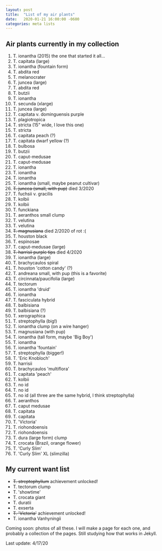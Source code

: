 ```yaml
---
layout: post
title:  "List of my air plants"
date:   2020-01-21 16:00:00 -0600
categories: meta lists
---
```


## Air plants currently in my collection

1. T. ionantha (2015) the one that started it all...
2. T. capitata (large)
3. T. ionantha (fountain form)
4. T. abdita red
5. T. melanocrater
6. T. juncea (large)
7. T. abdita red
8. T. butzii
9. T. ionantha
10. T. secunda (xlarge)
11. T. juncea (large)
12. T. capitata v. dominguensis purple
13. T. plagiotropica
14. T. stricta (15" wide, I love this one)
15. T. stricta
16. T. capitata peach (?)
17. T. capitata dwarf yellow (?)
18. T. bulbosa
19. T. butzii
20. T. caput-medusae
21. T. caput-medusae
22. T. ionantha
23. T. ionantha
24. T. ionantha
25. T. ionantha (small, maybe peanut cultivar)
26. ~~T. juncea (small, with pup)~~ died 3/2020
27. T. fuchsii v. gracilis
28. T. kolbii
29. T. kolbii
30. T. funckiana
31. T. aeranthos small clump
32. T. velutina
33. T. velutina
34. ~~T. magnusiana~~ died 2/2020 of rot :(
35. T. houston black
36. T. espinosae
37. T. caput-medusae (large)
38. ~~T. harrisii purple tips~~ died 4/2020
39. T. ionantha (large)
40. T. brachycaulos spiral
41. T. houston 'cotton candy' (?)
42. T. andreana small, with pup (this is a favorite)
43. T. circinnata/paucifolia (large)
44. T. tectorum
45. T. ionantha 'druid'
46. T. ionantha
47. T. fasciculata hybrid
48. T. balbisiana
49. T. balbisiana (?)
50. T. xerographica
51. T. streptophylla (big!)
52. T. ionantha clump (on a wire hanger)
53. T. magnusiana (with pup)
54. T. ionantha (tall form, maybe 'Big Boy')
55. T. ionantha
56. T. ionantha 'fountain'
57. T. streptophylla (bigger!)
58. T. 'Eric Knobloch'
59. T. harrisii
60. T. brachycaulos 'multiflora'
61. T. capitata 'peach'
62. T. kolbii
63. T. no id
64. T. no id
65. T. no id (all three are the same hybrid, I think streptophylla)
66. T. aeranthos
67. T. caput medusae
68. T. capitata
69. T. capitata
70. T. 'Victoria'
71. T. riohondoensis
72. T. riohondoensis
73. T. dura (large form) clump
74. T. crocata (Brazil, orange flower)
75. T. 'Curly Slim'
76. T. 'Curly Slim' XL (slimzilla)

## My current want list

* ~~T. streptophyllum~~ achievement unlocked!
* T. tectorum clump
* T. 'showtime'
* T. crocata giant
* T. duratii
* T. exserta
* ~~T. 'Victoria'~~ achievement unlocked!
* T. ionantha Vanhyningii

Coming soon: photos of all these. I will make a page for each one, and probably a collection of the pages. Still studying how that works in Jekyll.

Last update: 4/17/20
